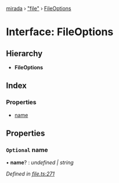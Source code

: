[mirada](../README.md) › ["file"](../modules/_file_.md) › [FileOptions](_file_.fileoptions.md)

# Interface: FileOptions


## Hierarchy

* **FileOptions**

## Index

### Properties

* [name](_file_.fileoptions.md#optional-name)

## Properties

### `Optional` name

• **name**? : *undefined | string*

*Defined in [file.ts:271](https://github.com/cancerberoSgx/mirada/blob/f0c0267/mirada/src/file.ts#L271)*